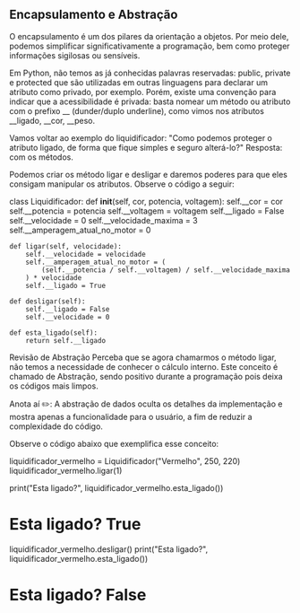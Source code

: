 ## Encapsulamento e Abstração

O encapsulamento é um dos pilares da orientação a objetos. Por meio dele, podemos simplificar significativamente a programação, bem como proteger informações sigilosas ou sensíveis.

Em Python, não temos as já conhecidas palavras reservadas: public, private e protected que são utilizadas em outras linguagens para declarar um atributo como privado, por exemplo. Porém, existe uma convenção para indicar que a acessibilidade é privada: basta nomear um método ou atributo com o prefixo __ (dunder/duplo underline), como vimos nos atributos __ligado, __cor, __peso.

Vamos voltar ao exemplo do liquidificador: "Como podemos proteger o atributo ligado, de forma que fique simples e seguro alterá-lo?"
Resposta: com os métodos.

Podemos criar os método ligar e desligar e daremos poderes para que eles consigam manipular os atributos.
Observe o código a seguir:

class Liquidificador:
    def __init__(self, cor, potencia, voltagem):
        self.__cor = cor
        self.__potencia = potencia
        self.__voltagem = voltagem
        self.__ligado = False
        self.__velocidade = 0
        self.__velocidade_maxima = 3
       	self.__amperagem_atual_no_motor = 0

    def ligar(self, velocidade):
        self.__velocidade = velocidade
        self.__amperagem_atual_no_motor = (
            (self.__potencia / self.__voltagem) / self.__velocidade_maxima
        ) * velocidade
        self.__ligado = True

    def desligar(self):
        self.__ligado = False
        self.__velocidade = 0

    def esta_ligado(self):
        return self.__ligado

Revisão de Abstração Perceba que se agora chamarmos o método ligar, não temos a necessidade de conhecer o cálculo interno. Este conceito é chamado de Abstração, sendo positivo durante a programação pois deixa os códigos mais limpos.

Anota aí ✏️: A abstração de dados oculta os detalhes da implementação e mostra apenas a funcionalidade para o usuário, a fim de reduzir a complexidade do código.

Observe o código abaixo que exemplifica esse conceito:

liquidificador_vermelho = Liquidificador("Vermelho", 250, 220)
liquidificador_vermelho.ligar(1)

print("Esta ligado?", liquidificador_vermelho.esta_ligado())

# Esta ligado? True

liquidificador_vermelho.desligar()
print("Esta ligado?", liquidificador_vermelho.esta_ligado())

# Esta ligado? False

